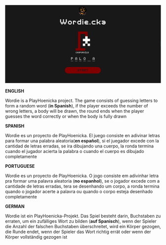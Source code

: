 <img src="/img/cap-wordie.png" alt="playhoenicka wordie wordie.cka">

<b>ENGLISH</b>

Wordie is a PlayHoenicka project. The game consists of guessing letters to form a random word (**in Spanish**), if the player exceeds the number of wrong letters, a body will be drawn, the round ends when the player guesses the word correctly or when the body is fully drawn

<b>SPANISH</b>

Wordie es un proyecto de PlayHoenicka. El juego consiste en adivinar letras para formar una palabra aleatoria(**en español**), si el juegador excede con la cantidad de letras erradas, se ira dibujando una cuerpo, la ronda termina cuando el jugador acierta la palabra o cuando el cuerpo es dibujado completamente

<b>PORTUGUESE</b>

Wordie es un proyecto de PlayHoenicka. O jogo consiste em adivinhar letra pra formar uma palavra aleatoria (**no espanhol**), se o jogador excede com a cantidade de letras erradas, tera se desenhando um corpo, a ronda termina quando o jogador acerte a palavra ou quando o corpo esteja desenhado completamente

<b>GERMAN</b>

Wordie ist ein PlayHoenicka-Projekt. Das Spiel besteht darin, Buchstaben zu erraten, um ein zufälliges Wort zu bilden (**auf Spanisch**), wenn der Spieler die Anzahl der falschen Buchstaben überschreitet, wird ein Körper gezogen, die Runde endet, wenn der Spieler das Wort richtig errät oder wenn der Körper vollständig gezogen ist